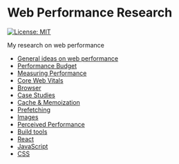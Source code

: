 # Web Performance Research

[![License: MIT](https://img.shields.io/badge/License-MIT-blue.svg)](https://opensource.org/licenses/MIT)

My research on web performance

- [General ideas on web performance](/general/README.md)
- [Performance Budget](/performance-budget/README.md)
- [Measuring Performance](/measuring-performance/README.md)
- [Core Web Vitals](/core-web-vitals/README.md)
- [Browser](browser/README.md)
- [Case Studies](case-studies/README.md)
- [Cache & Memoization](cache-and-memoization/README.md)
- [Prefetching](prefetching/README.md)
- [Images](images/README.md)
- [Perceived Performance](perceived-performance/README.md)
- [Build tools](build-tools/README.md)
- [React](react/README.md)
- [JavaScript](javascript/README.md)
- [CSS](css/README.md)
